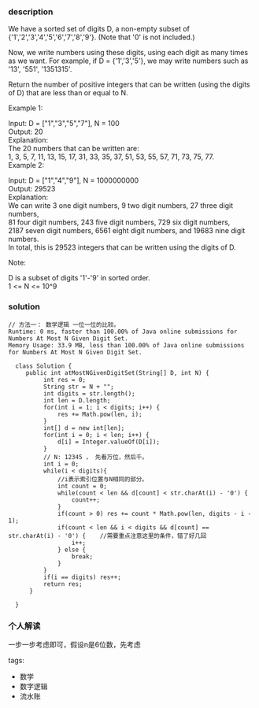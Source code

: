 ### description    
  We have a sorted set of digits D, a non-empty subset of {'1','2','3','4','5','6','7','8','9'}.  (Note that '0' is not included.)  
    
  Now, we write numbers using these digits, using each digit as many times as we want.  For example, if D = {'1','3','5'}, we may write numbers such as '13', '551', '1351315'.  
    
  Return the number of positive integers that can be written (using the digits of D) that are less than or equal to N.  
    
     
    
  Example 1:  
    
  Input: D = ["1","3","5","7"], N = 100  
  Output: 20  
  Explanation:   
  The 20 numbers that can be written are:  
  1, 3, 5, 7, 11, 13, 15, 17, 31, 33, 35, 37, 51, 53, 55, 57, 71, 73, 75, 77.  
  Example 2:  
    
  Input: D = ["1","4","9"], N = 1000000000  
  Output: 29523  
  Explanation:   
  We can write 3 one digit numbers, 9 two digit numbers, 27 three digit numbers,  
  81 four digit numbers, 243 five digit numbers, 729 six digit numbers,  
  2187 seven digit numbers, 6561 eight digit numbers, and 19683 nine digit numbers.  
  In total, this is 29523 integers that can be written using the digits of D.  
     
    
  Note:  
    
  D is a subset of digits '1'-'9' in sorted order.  
  1 <= N <= 10^9  
### solution    
```    
// 方法一： 数学逻辑 一位一位的比较。  
Runtime: 0 ms, faster than 100.00% of Java online submissions for Numbers At Most N Given Digit Set.  
Memory Usage: 33.9 MB, less than 100.00% of Java online submissions for Numbers At Most N Given Digit Set.  
  
  class Solution {  
     public int atMostNGivenDigitSet(String[] D, int N) {  
          int res = 0;  
          String str = N + "";  
          int digits = str.length();  
          int len = D.length;  
          for(int i = 1; i < digits; i++) {  
              res += Math.pow(len, i);  
          }  
          int[] d = new int[len];  
          for(int i = 0; i < len; i++) {  
              d[i] = Integer.valueOf(D[i]);  
          }  
          // N: 12345 ， 先看万位，然后千。  
          int i = 0;  
          while(i < digits){  
              //i表示索引位置与N相同的部分。  
              int count = 0;  
              while(count < len && d[count] < str.charAt(i) - '0') {  
                  count++;  
              }  
              if(count > 0) res += count * Math.pow(len, digits - i - 1);  
              if(count < len && i < digits && d[count] == str.charAt(i) - '0') {    //需要重点注意这里的条件，错了好几回  
                  i++;  
              } else {  
                  break;  
              }          
          }  
          if(i == digits) res++;  
          return res;  
      }  
    
  }  
```    
    
### 个人解读    
  一步一步考虑即可，假设n是6位数，先考虑  
    
tags:    
  -  数学  
  -  数字逻辑  
  -  流水账  
